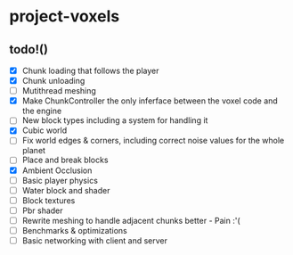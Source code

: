 # project-voxels

## todo!()
- [x] Chunk loading that follows the player
- [x] Chunk unloading
- [ ] Mutithread meshing
- [x] Make ChunkController the only inferface between the voxel code and the engine
- [ ] New block types including a system for handling it
- [x] Cubic world
- [ ] Fix world edges & corners, including correct noise values for the whole planet
- [ ] Place and break blocks
- [x] Ambient Occlusion
- [ ] Basic player physics
- [ ] Water block and shader
- [ ] Block textures
- [ ] Pbr shader
- [ ] Rewrite meshing to handle adjacent chunks better - Pain :'( 
- [ ] Benchmarks & optimizations
- [ ] Basic networking with client and server
